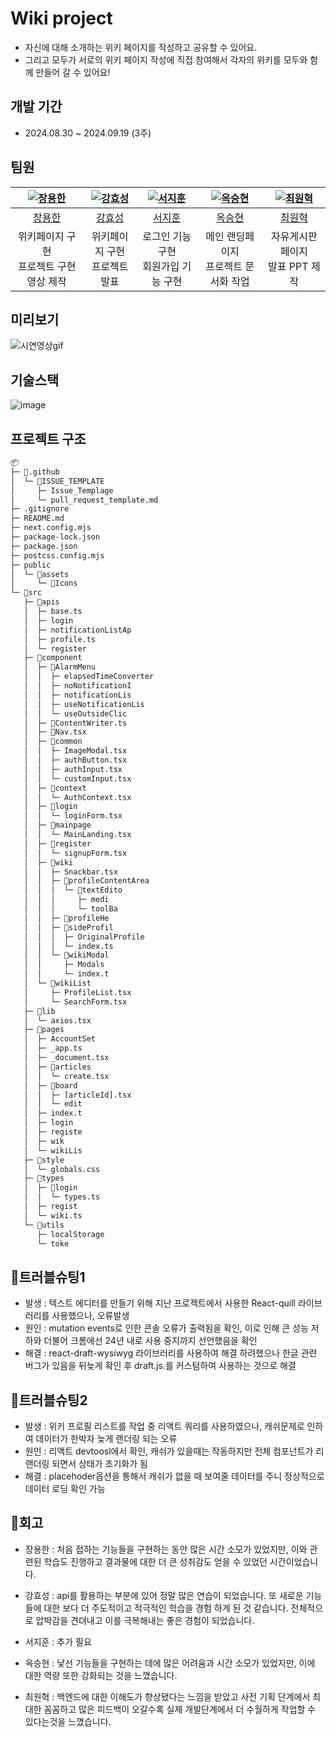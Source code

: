 # Wiki project
- 자신에 대해 소개하는 위키 페이지를 작성하고 공유할 수 있어요.
- 그리고 모두가 서로의 위키 페이지 작성에 직접 참여해서 각자의 위키를 모두와 함께 만들어 갈 수 있어요!

## 개발 기간
- 2024.08.30 ~ 2024.09.19 (3주)

## 팀원
| [![장용한][장용한 프로필]][장용한] | [![강효성][강효성 프로필]][강효성] | [![서지훈][서지훈 프로필]][서지훈] | [![옥승현][옥승현 프로필]][옥승현] | [![최원혁][최원혁 프로필]][최원혁] |
| :-------: | :-------: | :-------: | :-------: | :-------: |
| [장용한][장용한] | [강효성][강효성] | [서지훈][서지훈] | [옥승현][옥승현] | [최원혁][최원혁] |
| 위키페이지 구현 <br/> 프로젝트 구현 영상 제작 | 위키페이지 구현 <br/> 프로젝트 발표 | 로그인 기능 구현 <br/> 회원가입 기능 구현 | 메인 랜딩페이지 <br/> 프로젝트 문서화 작업 | 자유게시판 페이지 <br/> 발표 PPT 제작 |


## 미리보기
![시연영상gif](https://github.com/user-attachments/assets/5058a382-094e-476f-8eeb-f649a0d4745d)


## 기술스택
![image](https://github.com/user-attachments/assets/8a8e2135-d54e-426a-8432-9df4a4e75816)



## 프로젝트 구조
```txt
📦 
├─ 📂.github
│  └─ 📂ISSUE_TEMPLATE
│     ├─ Issue_Templage
│     └─ pull_request_template.md
├─ .gitignore
├─ README.md
├─ next.config.mjs
├─ package-lock.json
├─ package.json
├─ postcss.config.mjs
├─ public
│  └─ 📂assets
│     └─ 📂Icons
└─ 📂src
   ├─ 📂apis
   │  ├─ base.ts
   │  ├─ login
   │  ├─ notificationListAp
   │  ├─ profile.ts
   │  └─ register
   ├─ 📂component
   │  ├─ 📂AlarmMenu
   │  │  ├─ elapsedTimeConverter
   │  │  ├─ noNotificationI
   │  │  ├─ notificationLis
   │  │  ├─ useNotificationLis
   │  │  └─ useOutsideClic
   │  ├─ 📂ContentWriter.ts
   │  ├─ 📂Nav.tsx
   │  ├─ 📂common
   │  │  ├─ ImageModal.tsx
   │  │  ├─ authButton.tsx
   │  │  ├─ authInput.tsx
   │  │  └─ customInput.tsx
   │  ├─ 📂context
   │  │  └─ AuthContext.tsx
   │  ├─ 📂login
   │  │  └─ loginForm.tsx
   │  ├─ 📂mainpage
   │  │  └─ MainLanding.tsx
   │  ├─ 📂register
   │  │  └─ signupForm.tsx
   │  ├─ 📂wiki
   │  │  ├─ Snackbar.tsx
   │  │  ├─ 📂profileContentArea
   │  │  │  └─ 📂textEdito
   │  │  │     ├─ medi
   │  │  │     └─ toolBa
   │  │  ├─ 📂profileHe
   │  │  ├─ 📂sideProfil
   │  │  │  ├─ OriginalProfile
   │  │  │  └─ index.ts
   │  │  └─ 📂wikiModal
   │  │     ├─ Modals
   │  │     └─ index.t
   │  └─ 📂wikiList
   │     ├─ ProfileList.tsx
   │     └─ SearchForm.tsx
   ├─ 📂lib
   │  └─ axios.tsx
   ├─ 📂pages
   │  ├─ AccountSet
   │  ├─ _app.ts
   │  ├─ _document.tsx
   │  ├─ 📂articles
   │  │  └─ create.tsx
   │  ├─ 📂board
   │  │  ├─ [articleId].tsx
   │  │  └─ edit
   │  ├─ index.t
   │  ├─ login
   │  ├─ registe
   │  ├─ wik
   │  └─ wikiLis
   ├─ 📂style
   │  └─ globals.css
   ├─ 📂types
   │  ├─ 📂login
   │  │  └─ types.ts
   │  ├─ regist
   │  └─ wiki.ts
   └─ 📂utils
      ├─ localStorage
      └─ toke
```

## 🚨트러블슈팅1
- 발생 : 
텍스트 에디터를 만들기 위해 지난 프로젝트에서 사용한 React-quill 라이브러리를 사용했으나, 오류발생
- 원인 : 
mutation events로 인한 콘솔 오류가 출력됨을 확인, 이로 인해 큰 성능 저하와 더불어 크롬에선 24년 내로 사용 중지까지 선언했음을 확인
- 해결 :
react-draft-wysiwyg 라이브러리를 사용하여 해결 하려했으나 한글 관련 버그가 있음을 뒤늦게 확인 후  draft.js.를 커스텀하여 사용하는 것으로 해결 

## 🚨트러블슈팅2
- 발생 :
위키 프로필 리스트를 작업 중 리액트 쿼리를 사용하였으나, 캐쉬문제로 인하여 데이터가 한박자 늦게 랜더링 되는 오류
- 원인 :
리액트 devtoosl에서 확인, 캐쉬가 있을때는 작동하지만  전체 컴포넌트가 리랜더링 되면서 상태가 초기화가 됨
- 해결 :
placehoder옵션을 통해서 캐쉬가 없을 때 보여줄  데이터를 주니 정상적으로 데이터 로딩 확인 가능 



## 📌회고

- 장용한 : 처음 접하는 기능들을 구현하는 동안 많은 시간 소모가 있었지만, 이와 관련된 학습도 진행하고 결과물에 대한 더 큰 성취감도 얻을 수 있었던 시간이었습니다.

- 강효성 : api를 활용하는 부분에 있어 정말 많은 연습이 되었습니다. 또 새로운 기능들에 대한 보다 더 주도적이고 적극적인 학습을 경험 하게 된 것 같습니다. 전체적으로 압박감을 견뎌내고 이를 극복해내는 좋은 경험이 되었습니다.

- 서지훈 : 추가 필요

- 옥승현 : 낯선 기능들을 구현하는 데에 많은 어려움과 시간 소모가 있었지만, 이에 대한 역량 또한 강화되는 것을 느꼈습니다.

- 최원혁 : 백엔드에 대한 이해도가 향상됐다는 느낌을 받았고 사전 기획 단계에서 최대한 꼼꼼하고 많은 피드백이 오갈수록 실제 개발단계에서 더 수월하게 작업할 수 있다는것을 느꼈습니다.






<!-- Links -->
[장용한]: https://github.com/jangyonghan
[강효성]: https://github.com/Happ-yee4831
[서지훈]: https://github.com/SealBros
[옥승현]: https://github.com/SeungHyunOK
[최원혁]: https://github.com/cwonhyeok

<!-- Profile Links -->
[장용한 프로필]: https://avatars.githubusercontent.com/u/169638454?v=4
[강효성 프로필]: https://avatars.githubusercontent.com/u/170175553?v=4
[서지훈 프로필]: https://avatars.githubusercontent.com/u/122066277?v=4
[옥승현 프로필]: https://avatars.githubusercontent.com/u/133335976?v=4
[최원혁 프로필]: https://avatars.githubusercontent.com/u/169676867?s=400&u=59acff7ec0d1f8334fd0f0f7df947749d9a57544&v=4